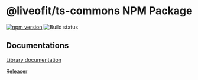 # @liveofit/ts-commons NPM Package

[![npm version](https://badge.fury.io/js/@liveofit%2Fts-commons.svg)](https://badge.fury.io/js/@liveofit%2Fts-commons)
![Build status](https://github.com/liveofit/ts-commons/actions/workflows/main.yml/badge.svg)

## Documentations

[Library documentation](https://liveofit.github.io/ts-commons/)

[Releaser](https://github.com/liveofit/ts-commons/releases)
